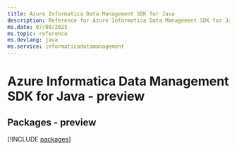 ```yaml
---
title: Azure Informatica Data Management SDK for Java
description: Reference for Azure Informatica Data Management SDK for Java
ms.date: 07/09/2025
ms.topic: reference
ms.devlang: java
ms.service: informaticadatamanagement
---
```

# Azure Informatica Data Management SDK for Java - preview
## Packages - preview
[!INCLUDE [packages](informatica-data-management-index.md)]